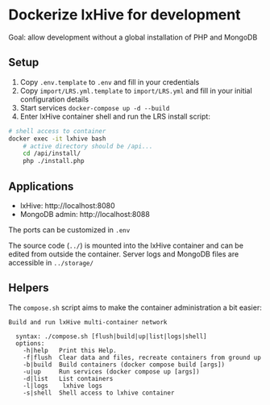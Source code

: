 # Dockerize lxHive for development

Goal: allow development without a global installation of PHP and MongoDB

## Setup

1. Copy `.env.template` to `.env` and fill in your credentials
2. Copy `import/LRS.yml.template` to `import/LRS.yml` and fill in your initial configuration details
3. Start services `docker-compose up -d --build`
4. Enter lxHive container shell and run the LRS install script:

``` bash
# shell access to container
docker exec -it lxhive bash
    # active directory should be /api...
    cd /api/install/
    php ./install.php
```

## Applications

* lxHive: http://localhost:8080
* MongoDB admin: http://localhost:8088

The ports can be customized in `.env`

The source code (`../`) is mounted into the lxHive container and can be edited from outside the container.
Server logs and MongoDB files are accessible in `../storage/`

## Helpers

The `compose.sh` script aims to make the container administration a bit easier:

```
Build and run lxHive multi-container network

  syntax: ./compose.sh [flush|build|up|list|logs|shell]
  options:
    -h|help   Print this Help.
    -f|flush  Clear data and files, recreate containers from ground up
    -b|build  Build containers (docker compose build [args])
    -u|up     Run services (docker compose up [args])
    -d|list   List containers
    -l|logs    lxhive logs
    -s|shell  Shell access to lxhive container
```
